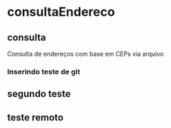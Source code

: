 # consultaEndereco
## consulta
Consulta de endereços com base em CEPs via arquivo
### Inserindo teste de git
## segundo teste
## teste remoto

